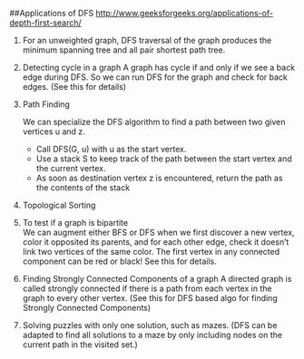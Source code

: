 ##Applications of DFS
http://www.geeksforgeeks.org/applications-of-depth-first-search/

1. For an unweighted graph, DFS traversal of the graph produces the minimum spanning tree and all pair shortest path tree.

2. Detecting cycle in a graph 
    A graph has cycle if and only if we see a back edge during DFS. So we can run DFS for the graph and check for back edges. (See this for details)

3. Path Finding

    We can specialize the DFS algorithm to find a path between two given vertices u and z.
    - Call DFS(G, u) with u as the start vertex.
    - Use a stack S to keep track of the path between the start vertex and the current vertex.
    - As soon as destination vertex z is encountered, return the path as the
    contents of the stack


4. Topological Sorting  

5. To test if a graph is bipartite   
    We can augment either BFS or DFS when we first discover a new vertex, color it opposited its parents, and for each other edge, check it doesn’t link two vertices of the same color. The first vertex in any connected component can be red or black! See this for details.

6. Finding Strongly Connected Components of a graph A directed graph is called strongly connected if there is a path from each vertex in the graph to every other vertex. (See this for DFS based algo for finding Strongly Connected Components)

7. Solving puzzles with only one solution, such as mazes. (DFS can be adapted to find all solutions to a maze by only including nodes on the current path in the visited set.)
